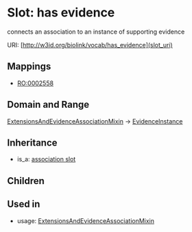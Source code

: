 # Slot: has evidence


connects an association to an instance of supporting evidence

URI: [http://w3id.org/biolink/vocab/has_evidence](slot_uri)
## Mappings

 * [RO:0002558](http://purl.obolibrary.org/obo/RO_0002558)
## Domain and Range

[ExtensionsAndEvidenceAssociationMixin](ExtensionsAndEvidenceAssociationMixin.md) -> [EvidenceInstance](EvidenceInstance.md)
## Inheritance

 *  is_a: [association slot](association_slot.md)
## Children

## Used in

 *  usage: [ExtensionsAndEvidenceAssociationMixin](ExtensionsAndEvidenceAssociationMixin.md)
